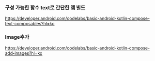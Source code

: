 ### 구성 가능한 함수 text로 간단한 앱 빌드

https://developer.android.com/codelabs/basic-android-kotlin-compose-text-composables?hl=ko

### Image추가

https://developer.android.com/codelabs/basic-android-kotlin-compose-add-images?hl=ko